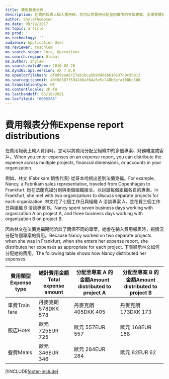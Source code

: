 ```yaml
---
title: 費用報表分佈
description: 在費用報表上輸入費用時，您可以將費用分配至組織中的多個專案、法律實體或客戶。
author: ShylaThompson
ms.date: 09/19/2017
ms.topic: article
ms.prod: ''
ms.technology: ''
audience: Application User
ms.reviewer: roschlom
ms.search.scope: Core, Operations
ms.search.region: Global
ms.author: shylaw
ms.search.validFrom: 2016-02-28
ms.dyn365.ops.version: AX 7.0.0
ms.openlocfilehash: df0d9eaa6727ab1bca5b9d966b610e37c9c9b913
ms.sourcegitcommit: 40f68387f594180af64a5e5c748b6efa188bd300
ms.translationtype: HT
ms.contentlocale: zh-TW
ms.lasthandoff: 05/10/2021
ms.locfileid: "6005286"
---
```

# <a name="expense-report-distributions"></a><span data-ttu-id="96cfb-103">費用報表分佈</span><span class="sxs-lookup"><span data-stu-id="96cfb-103">Expense report distributions</span></span>

<span data-ttu-id="96cfb-104">在費用報表上輸入費用時，您可以將費用分配至組織中的多個專案、財務維度或客戶。</span><span class="sxs-lookup"><span data-stu-id="96cfb-104">When you enter expenses on an expense report, you can distribute the expense across multiple projects, financial dimensions, or accounts in your organization.</span></span>

<span data-ttu-id="96cfb-105">例如，林文 (Fabrikam 銷售代表) 從哥本哈根出差到法蘭克福。</span><span class="sxs-lookup"><span data-stu-id="96cfb-105">For example, Nancy, a Fabrikam sales representative, traveled from Copenhagen to Frankfurt.</span></span> <span data-ttu-id="96cfb-106">她在法蘭克福分別與兩個組織接洽，以討論每個組織各自的專案。</span><span class="sxs-lookup"><span data-stu-id="96cfb-106">In Frankfurt, she met with two organizations to discuss separate projects for each organization.</span></span> <span data-ttu-id="96cfb-107">林文花了七個工作日與組織 A 洽談專案 A，並花費三個工作日與組織 B 洽談專案 B。</span><span class="sxs-lookup"><span data-stu-id="96cfb-107">Nancy spent seven business days working with organization A on project A, and three business days working with organization B on project B.</span></span>

<span data-ttu-id="96cfb-108">因為林文在法蘭克福期間洽談了兩個不同的專案，她會在輸入費用報表時，視情況分配每個專案的費用。</span><span class="sxs-lookup"><span data-stu-id="96cfb-108">Because Nancy worked on two separate projects when she was in Frankfurt, when she enters her expense report, she distributes her expenses as appropriate for each project.</span></span> <span data-ttu-id="96cfb-109">下表顯示林文如何分配她的費用。</span><span class="sxs-lookup"><span data-stu-id="96cfb-109">The following table shows how Nancy distributed her expenses.</span></span>


| <span data-ttu-id="96cfb-110">費用類型</span><span class="sxs-lookup"><span data-stu-id="96cfb-110">Expense type</span></span> | <span data-ttu-id="96cfb-111">總計費用金額</span><span class="sxs-lookup"><span data-stu-id="96cfb-111">Total expense amount</span></span>|<span data-ttu-id="96cfb-112">分配至專案 A 的金額</span><span class="sxs-lookup"><span data-stu-id="96cfb-112">Amount distributed to project A</span></span>| <span data-ttu-id="96cfb-113">分配至專案 B 的金額</span><span class="sxs-lookup"><span data-stu-id="96cfb-113">Amount distributed to project B</span></span> |
|--------------|---------------------|-------------------------------|---------------------------------|
|<span data-ttu-id="96cfb-114">車費</span><span class="sxs-lookup"><span data-stu-id="96cfb-114">Train fare</span></span>   |<span data-ttu-id="96cfb-115">丹麥克朗 578</span><span class="sxs-lookup"><span data-stu-id="96cfb-115">DKK 578</span></span>              |<span data-ttu-id="96cfb-116">丹麥克朗 405</span><span class="sxs-lookup"><span data-stu-id="96cfb-116">DKK 405</span></span>                        |<span data-ttu-id="96cfb-117">丹麥克朗 173</span><span class="sxs-lookup"><span data-stu-id="96cfb-117">DKK 173</span></span>                          |
|<span data-ttu-id="96cfb-118">飯店</span><span class="sxs-lookup"><span data-stu-id="96cfb-118">Hotel</span></span>         |<span data-ttu-id="96cfb-119">歐元 725</span><span class="sxs-lookup"><span data-stu-id="96cfb-119">EUR 725</span></span>              |<span data-ttu-id="96cfb-120">歐元 557</span><span class="sxs-lookup"><span data-stu-id="96cfb-120">EUR 557</span></span>                        |<span data-ttu-id="96cfb-121">歐元 168</span><span class="sxs-lookup"><span data-stu-id="96cfb-121">EUR 168</span></span>                          |
|<span data-ttu-id="96cfb-122">餐費</span><span class="sxs-lookup"><span data-stu-id="96cfb-122">Meals</span></span>         |<span data-ttu-id="96cfb-123">歐元 346</span><span class="sxs-lookup"><span data-stu-id="96cfb-123">EUR 346</span></span>              |<span data-ttu-id="96cfb-124">歐元 284</span><span class="sxs-lookup"><span data-stu-id="96cfb-124">EUR 284</span></span>                        |<span data-ttu-id="96cfb-125">歐元 62</span><span class="sxs-lookup"><span data-stu-id="96cfb-125">EUR 62</span></span>                           |



[!INCLUDE[footer-include](../includes/footer-banner.md)]